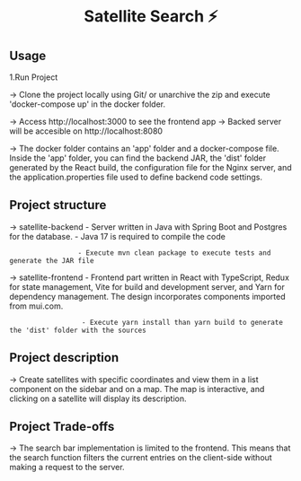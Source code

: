 <h1 align='center'>Satellite Search ⚡</h1>

## **Usage**

1.Run Project

-> Clone the project locally using Git/ or unarchive the zip and execute 'docker-compose up' in the docker folder.

-> Access http://localhost:3000 to see the frontend app
-> Backed server will be accesible on http://localhost:8080

-> The docker folder contains an 'app' folder and a docker-compose file. Inside the 'app' folder, 
you can find the backend JAR, the 'dist' folder generated by the React build, the configuration 
file for the Nginx server, and the application.properties file used to define backend code settings.

## **Project structure**

-> satellite-backend - Server written in Java with Spring Boot and Postgres for the database.
                     - Java 17 is required to compile the code
 
                     - Execute mvn clean package to execute tests and generate the JAR file

-> satellite-frontend - Frontend part written in React with TypeScript, Redux for state management, 
Vite for build and development server, and Yarn for dependency management. The design incorporates 
components imported from mui.com.

                      - Execute yarn install than yarn build to generate the 'dist' folder with the sources

## **Project description**

-> Create satellites with specific coordinates and view them in a list component on the sidebar and on a map. 
The map is interactive, and clicking on a satellite will display its description.

## **Project Trade-offs**
-> The search bar implementation is limited to the frontend. This means that the search function filters 
the current entries on the client-side without making a request to the server.